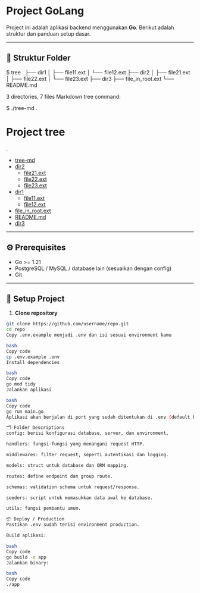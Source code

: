 # Project GoLang

Project ini adalah aplikasi backend menggunakan **Go**. Berikut adalah struktur dan panduan setup dasar.

---

## 📁 Struktur Folder
$ tree
.
├── dir1
│   ├── file11.ext
│   └── file12.ext
├── dir2
│   ├── file21.ext
│   ├── file22.ext
│   └── file23.ext
├── dir3
├── file_in_root.ext
└── README.md

3 directories, 7 files
Markdown tree command:


$ ./tree-md .
# Project tree

.
 * [tree-md](./tree-md)
 * [dir2](./dir2)
   * [file21.ext](./dir2/file21.ext)
   * [file22.ext](./dir2/file22.ext)
   * [file23.ext](./dir2/file23.ext)
 * [dir1](./dir1)
   * [file11.ext](./dir1/file11.ext)
   * [file12.ext](./dir1/file12.ext)
 * [file_in_root.ext](./file_in_root.ext)
 * [README.md](./README.md)
 * [dir3](./dir3)


---

## ⚙️ Prerequisites

- Go >= 1.21
- PostgreSQL / MySQL / database lain (sesuaikan dengan config)
- Git

---

## 🚀 Setup Project

1. **Clone repository**

```bash
git clone https://github.com/username/repo.git
cd repo
Copy .env.example menjadi .env dan isi sesuai environment kamu

bash
Copy code
cp .env.example .env
Install dependencies

bash
Copy code
go mod tidy
Jalankan aplikasi

bash
Copy code
go run main.go
Aplikasi akan berjalan di port yang sudah ditentukan di .env (default bisa 8080).

🗂 Folder Descriptions
config: berisi konfigurasi database, server, dan environment.

handlers: fungsi-fungsi yang menangani request HTTP.

middlewares: filter request, seperti autentikasi dan logging.

models: struct untuk database dan ORM mapping.

routes: define endpoint dan group route.

schemas: validation schema untuk request/response.

seeders: script untuk memasukkan data awal ke database.

utils: fungsi pembantu umum.

📦 Deploy / Production
Pastikan .env sudah terisi environment production.

Build aplikasi:

bash
Copy code
go build -o app
Jalankan binary:

bash
Copy code
./app
